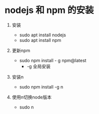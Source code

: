# nodejs 和 npm 的安装

1. 安装

   - sudo apt install nodejs
   - sudo apt install npm

2. 更新npm

   - sudo npm install - g npm@latest
     - -g 全局安装

3. 安装n

   - sudo npm install -g n

4. 使用n切换node版本

   - sudo n
